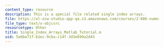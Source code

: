 ```yaml
---
content_type: resource
description: This is a special file related single index arrays.
file: https://ol-ocw-studio-app-qa.s3.amazonaws.com/courses/2-086-numerical-computation-for-mechanical-engineers-spring-2013/5e6be71fb1ec9cbac14f3d3e699a2d43_Single_Index_Arrays_Matlab_Tutorial.m
file_type: text/x-objcsrc
resourcetype: Other
title: Single_Index_Arrays_Matlab_Tutorial.m
uid: 5e6be71f-b1ec-9cba-c14f-3d3e699a2d43
---
```

